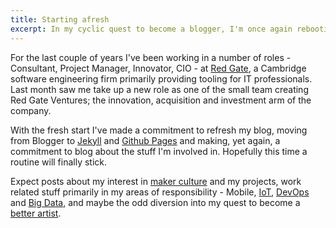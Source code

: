 ```yaml
---
title: Starting afresh
excerpt: In my cyclic quest to become a blogger, I'm once again rebooting my blog ...
---
```


For the last couple of years I've been working in a number of roles -
Consultant, Project Manager, Innovator, CIO - at
[Red Gate], a Cambridge software engineering firm primarily providing tooling for IT professionals.
Last month saw me take up a new role as one of the small team creating
Red Gate Ventures; the innovation, acquisition and investment arm of the
company.

With the fresh start I've made a commitment to refresh my blog, moving
from Blogger to [Jekyll] and [Github Pages] and making, yet again, a commitment to blog about
the stuff I'm involved in. Hopefully this time a routine will finally
stick.

Expect posts about my interest in [maker culture] and my projects, work
related stuff primarily in my areas of responsibility - Mobile, [IoT], [DevOps] and [Big
Data], and maybe the odd diversion into my quest to become a [better
artist][flickr].

[Red Gate]: http://www.red-gate.com/ 
[Jekyll]: http://jekyllrb.com/
[Github Pages]: http://pages.github.com/
[maker culture]: http://en.wikipedia.org/wiki/Maker_culture
[IoT]: http://en.wikipedia.org/wiki/Internet_of_things
[DevOps]: http://en.wikipedia.org/wiki/Devops
[Big Data]: http://en.wikipedia.org/wiki/Big_data
[flickr]: http://www.flickr.com/ennui2342
